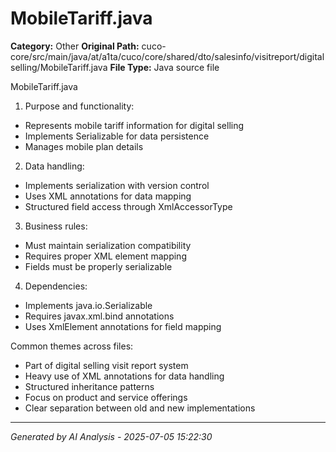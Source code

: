 # MobileTariff.java

**Category:** Other
**Original Path:** cuco-core/src/main/java/at/a1ta/cuco/core/shared/dto/salesinfo/visitreport/digitalselling/MobileTariff.java
**File Type:** Java source file

MobileTariff.java
1. Purpose and functionality:
- Represents mobile tariff information for digital selling
- Implements Serializable for data persistence
- Manages mobile plan details

2. Data handling:
- Implements serialization with version control
- Uses XML annotations for data mapping
- Structured field access through XmlAccessorType

3. Business rules:
- Must maintain serialization compatibility
- Requires proper XML element mapping
- Fields must be properly serializable

4. Dependencies:
- Implements java.io.Serializable
- Requires javax.xml.bind annotations
- Uses XmlElement annotations for field mapping

Common themes across files:
- Part of digital selling visit report system
- Heavy use of XML annotations for data handling
- Structured inheritance patterns
- Focus on product and service offerings
- Clear separation between old and new implementations

---
*Generated by AI Analysis - 2025-07-05 15:22:30*
